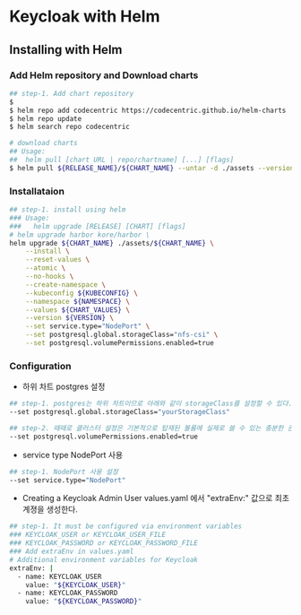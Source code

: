 # Keycloak with Helm

## Installing with Helm

### Add Helm repository and Download charts
```sh
## step-1. Add chart repository
$ 
$ helm repo add codecentric https://codecentric.github.io/helm-charts
$ helm repo update
$ helm search repo codecentric

# download charts
## Usage:
##  helm pull [chart URL | repo/chartname] [...] [flags]
$ helm pull ${RELEASE_NAME}/${CHART_NAME} --untar -d ./assets --version ${VERSION}
```

### Installataion

```sh
## step-1. install using helm
### Usage:
###   helm upgrade [RELEASE] [CHART] [flags]
# helm upgrade harbor kore/harbor \
helm upgrade ${CHART_NAME} ./assets/${CHART_NAME} \
    --install \
    --reset-values \
    --atomic \
    --no-hooks \
    --create-namespace \
    --kubeconfig ${KUBECONFIG} \
    --namespace ${NAMESPACE} \
    --values ${CHART_VALUES} \
    --version ${VERSION} \
    --set service.type="NodePort" \
    --set postgresql.global.storageClass="nfs-csi" \
    --set postgresql.volumePermissions.enabled=true
```

### Configuration

- 하위 차트 postgres 설정

```sh
## step-1. postgres는 하위 차트이므로 아래와 같이 storageClass를 설정할 수 있다.
--set postgresql.global.storageClass="yourStorageClass"

## step-2. 때때로 클러스터 설정은 기본적으로 탑재된 볼륨에 실제로 쓸 수 있는 충분한 권한을 실행 중인 컨테이너에 부여하지 않습니다.
--set postgresql.volumePermissions.enabled=true
```

- service type NodePort 사용

```sh
## step-1. NodePort 사용 설정
--set service.type="NodePort"
```

- Creating a Keycloak Admin User
values.yaml 에서 "extraEnv:" 값으로 최초 계졍을 생성한다.

```sh
## step-1. It must be configured via environment variables
### KEYCLOAK_USER or KEYCLOAK_USER_FILE
### KEYCLOAK_PASSWORD or KEYCLOAK_PASSWORD_FILE
### Add extraEnv in values.yaml
# Additional environment variables for Keycloak
extraEnv: |
  - name: KEYCLOAK_USER
    value: "${KEYCLOAK_USER}"
  - name: KEYCLOAK_PASSWORD
    value: "${KEYCLOAK_PASSWORD}"
```